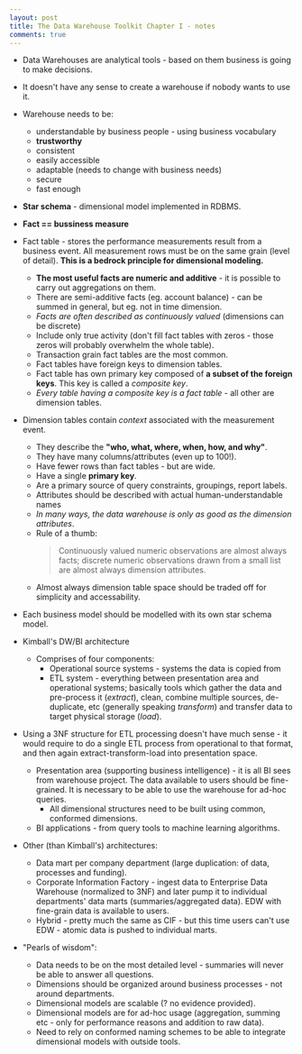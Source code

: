 ```yaml
---
layout: post
title: The Data Warehouse Toolkit Chapter I - notes
comments: true
---
```


* Data Warehouses are analytical tools - based on them business is going to make decisions.
* It doesn't have any sense to create a warehouse if nobody wants to use it.
* Warehouse needs to be:
  * understandable by business people - using business vocabulary
  * **trustworthy**
  * consistent
  * easily accessible
  * adaptable (needs to change with business needs)
  * secure
  * fast enough 
* **Star schema** - dimensional model implemented in RDBMS.
* **Fact == bussiness measure**
* Fact table - stores the performance measurements result from a business event. All measurement rows must be on the same grain (level of detail). **This is a bedrock principle for dimensional modeling.**
  * **The most useful facts are numeric and additive** - it is possible to carry out aggregations on them.
  * There are semi-additive facts (eg. account balance) - can be summed in general, but eg. not in time dimension.
  * _Facts are often described as continuously valued_ (dimensions can be discrete)
  * Include only true activity (don't fill fact tables with zeros - those zeros will probably overwhelm the whole table). 
  * Transaction grain fact tables are the most common.
  * Fact tables have foreign keys to dimension tables.
  * Fact table has own primary key composed of **a subset of the foreign keys**. This key is called a _composite key_.
  * _Every table having a composite key is a fact table_ - all other are dimension tables.
* Dimension tables contain _context_ associated with the measurement event. 
  * They describe the **"who, what, where, when, how, and why"**.
  * They have many columns/attributes (even up to 100!).
  * Have fewer rows than fact tables - but are wide.
  * Have a single **primary key**.
  * Are a primary source of query constraints, groupings, report labels.
  * Attributes should be described with actual human-understandable names 
  * _In many ways, the data warehouse is only as good as the dimension attributes_.
  * Rule of a thumb: 
    > Continuously valued numeric observations are almost always facts; discrete numeric observations drawn from a small list are almost always dimension attributes.
  * Almost always dimension table space should be traded off for simplicity and accessability.

* Each business model should be modelled with its own star schema model.
* Kimball's DW/BI architecture
  * Comprises of four components:
    * Operational source systems - systems the data is copied from
    * ETL system - everything between presentation area and operational systems; basically tools which gather the data and pre-process it (_extract_), clean, combine multiple sources, de-duplicate, etc (generally speaking _transform_) and transfer data to target physical storage (_load_).
* Using a 3NF structure for ETL processing doesn't have much sense - it would require to do a single ETL process from operational to that format, and then again extract-transform-load into presentation space.
    * Presentation area (supporting business intelligence) - it is all BI sees from warehouse project. The data available to users should be fine-grained. It is necessary to be able to use the warehouse for ad-hoc queries.
      * All dimensional structures need to be built using common, conformed dimensions.
    * BI applications - from query tools to machine learning algorithms.

* Other (than Kimball's) architectures:
  * Data mart per company department (large duplication: of data, processes and funding).
  * Corporate Information Factory - ingest data to Enterprise Data Warehouse (normalized to 3NF) and later pump it to individual departments' data marts (summaries/aggregated data). EDW with fine-grain data is available to users. 
  * Hybrid - pretty much the same as CIF - but this time users can't use EDW - atomic data is pushed to individual marts. 

* "Pearls of wisdom":
  * Data needs to be on the most detailed level - summaries will never be able to answer all questions.
  * Dimensions should be organized around business processes - not around departments.
  * Dimensional models are scalable (? no evidence provided).
  * Dimensional models are for ad-hoc usage (aggregation, summing etc - only for performance reasons and addition to raw data).
  * Need to rely on conformed naming schemes to be able to integrate dimensional models with outside tools.



